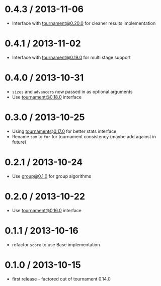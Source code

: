 0.4.3 / 2013-11-06
==================
  * Interface with tournament@0.20.0 for cleaner results implementation

0.4.1 / 2013-11-02
==================
  * Interface with tournament@0.19.0 for multi stage support

0.4.0 / 2013-10-31
==================
  * `sizes` and `advancers` now passed in as optional arguments
  * Use tournament@0.18.0 interface

0.3.0 / 2013-10-25
==================
  * Using tournament@0.17.0 for better stats interface
  * Rename `sum` to `for` for tournament consistency (maybe add against in future)

0.2.1 / 2013-10-24
==================
  * Use group@0.1.0 for group algorithms

0.2.0 / 2013-10-22
==================
  * Use tournament@0.16.0 interface

0.1.1 / 2013-10-16
==================
  * refactor `score` to use Base implementation

0.1.0 / 2013-10-15
==================
  * first release - factored out of tournament 0.14.0
